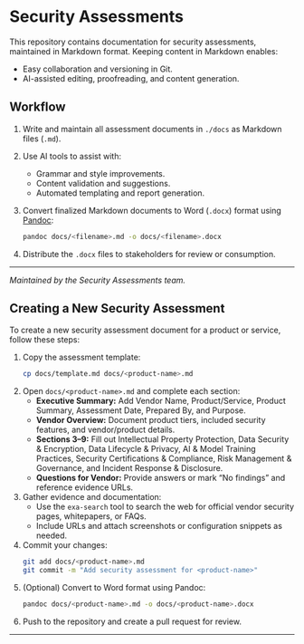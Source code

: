 # Security Assessments

This repository contains documentation for security assessments, maintained in Markdown format. Keeping content in Markdown enables:

- Easy collaboration and versioning in Git.
- AI-assisted editing, proofreading, and content generation.

## Workflow

1. Write and maintain all assessment documents in `./docs` as Markdown files (`.md`).
2. Use AI tools to assist with:
   - Grammar and style improvements.
   - Content validation and suggestions.
   - Automated templating and report generation.
3. Convert finalized Markdown documents to Word (`.docx`) format using [Pandoc](https://pandoc.org/):

   ```bash
   pandoc docs/<filename>.md -o docs/<filename>.docx
   ```

4. Distribute the `.docx` files to stakeholders for review or consumption.

---

*Maintained by the Security Assessments team.*

## Creating a New Security Assessment

To create a new security assessment document for a product or service, follow these steps:

1. Copy the assessment template:
   ```bash
   cp docs/template.md docs/<product-name>.md
   ```
2. Open `docs/<product-name>.md` and complete each section:
   - **Executive Summary:** Add Vendor Name, Product/Service, Product Summary, Assessment Date, Prepared By, and Purpose.
   - **Vendor Overview:** Document product tiers, included security features, and vendor/product details.
   - **Sections 3–9:** Fill out Intellectual Property Protection, Data Security & Encryption, Data Lifecycle & Privacy, AI & Model Training Practices, Security Certifications & Compliance, Risk Management & Governance, and Incident Response & Disclosure.
   - **Questions for Vendor:** Provide answers or mark “No findings” and reference evidence URLs.
3. Gather evidence and documentation:
   - Use the `exa-search` tool to search the web for official vendor security pages, whitepapers, or FAQs.
   - Include URLs and attach screenshots or configuration snippets as needed.
4. Commit your changes:
   ```bash
   git add docs/<product-name>.md
   git commit -m "Add security assessment for <product-name>"
   ```
5. (Optional) Convert to Word format using Pandoc:
   ```bash
   pandoc docs/<product-name>.md -o docs/<product-name>.docx
   ```
6. Push to the repository and create a pull request for review.

---